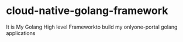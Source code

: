 # cloud-native-golang-framework
It is My Golang High level Frameworkto build my onlyone-portal golang applications
